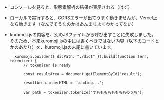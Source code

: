 - コンソールを見ると、形態素解析の結果が表示される（はず）

- ローカルで実行すると、CORSエラーが出てうまく動きませんが、Vercel上なら動きます（なんでそうなのかはあんまりよくわかってない）

- kuromoji.jsの内容を、別のJSファイルから呼び出すことに失敗しました。そのため、本来kuromoji.jsの中には書くべきではない内容（以下のコードとかのあたり）を、kuromoji.jsの末尾に書いています。

  ```
    kuromoji.builder({ dicPath: "./dict" }).build(function (err, tokenizer) {
        // tokenizer is ready

        const resultArea = document.getElementById('result');

        resultArea.innerHTML = 'loading...';

        var path = tokenizer.tokenize("すもももももももものうち");
  ```
